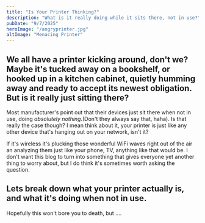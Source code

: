 ```yaml
---
title: "Is Your Printer Thinking?"
description: "What is it really doing while it sits there, not in use?"
pubDate: "9/7/2025"
heroImage: "/angryprinter.jpg"
altImage: "Menacing Printer"
---
```


## We all have a printer kicking around, don't we? Maybe it's tucked away on a bookshelf, or hooked up in a kitchen cabinet, quietly humming away and ready to accept its newest obligation. But is it really just sitting there?

Most manufacturer's point out that their devices just sit there when not in use, doing <i>absolutely nothing.</i>(Don't they always say that, haha). Is that really the case though? I mean think about it, your printer is just like any other device that's hanging out on your network, isn't it?

If it's wireless it's plucking those wonderful WiFi waves right out of the air an analyzing them just like your phone, TV, anything like that would be. I don't want this blog to turn into something that gives everyone yet another thing to worry about, but I do think it's sometimes worth asking the question.

## Lets break down what your printer actually is, and what it's doing when not in use.

Hopefully this won't bore you to death, but ....

